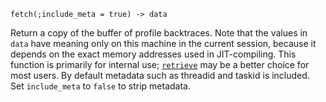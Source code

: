 ```
fetch(;include_meta = true) -> data
```

Return a copy of the buffer of profile backtraces. Note that the values in `data` have meaning only on this machine in the current session, because it depends on the exact memory addresses used in JIT-compiling. This function is primarily for internal use; [`retrieve`](@ref) may be a better choice for most users. By default metadata such as threadid and taskid is included. Set `include_meta` to `false` to strip metadata.
